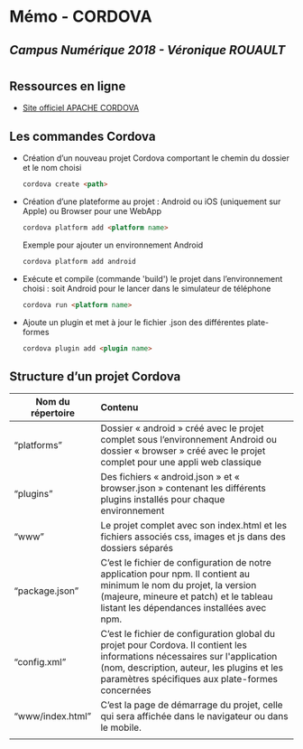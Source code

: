 # Mémo - CORDOVA
## *Campus Numérique 2018 - Véronique ROUAULT*
#
## Ressources en ligne

* [Site officiel APACHE CORDOVA](https://cordova.apache.org/)

## Les commandes Cordova

* Création d’un nouveau projet Cordova comportant le chemin du dossier <path> et le nom choisi
    ```html
    cordova create <path>
    ```
* Création d’une plateforme au projet : Android ou iOS (uniquement sur Apple) ou Browser pour une WebApp
    ```html
    cordova platform add <platform name>
    ```	
    Exemple pour ajouter un environnement Android
    ```html
    cordova platform add android 
    ```
* Exécute et compile (commande 'build') le projet dans l’environnement choisi : soit Android pour le lancer dans le simulateur de téléphone

    ```html  
    cordova run <platform name>
    ```
* Ajoute un plugin et met à jour le fichier .json des différentes plate-formes
    ```html
    cordova plugin add <plugin name>
    ```
	
## Structure d’un projet Cordova

| Nom du répertoire	| Contenu |
| ------------- |:------------- |
| “platforms”  | Dossier « android » créé avec le projet complet sous l’environnement Android ou dossier « browser » créé avec le projet complet pour une appli web classique | 
| “plugins”|	Des fichiers « android.json » et « browser.json » contenant les différents plugins installés pour chaque environnement|
|“www”|	Le projet complet avec son index.html et les fichiers associés css, images et js dans des dossiers séparés|
|“package.json”	|C’est le fichier de configuration de notre application pour npm. Il contient au minimum le nom du projet, la version (majeure, mineure et patch) et le tableau listant les dépendances installées avec npm.|
|“config.xml”|	C’est le fichier de configuration global du projet pour Cordova. Il contient les informations nécessaires sur l'application (nom, description, auteur, les plugins et les paramètres spécifiques aux plate-formes concernées |
|“www/index.html”|	C’est la page de démarrage du projet, celle qui sera affichée dans le navigateur ou dans le mobile.|
|||
